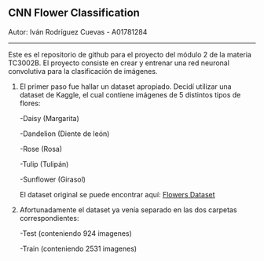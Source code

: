 ## CNN Flower Classification

Autor: Iván Rodríguez Cuevas - A01781284

---

Este es el repositorio de github para el proyecto del módulo 2 de la materia TC3002B.
El proyecto consiste en crear y entrenar una red neuronal convolutiva para la clasificación de imágenes.

1. El primer paso fue hallar un dataset apropiado. Decidí utilizar una dataset de Kaggle, el cual contiene imágenes de 5 distintos tipos de flores:
   
   -Daisy (Margarita)
   
   -Dandelion (Diente de león)
   
   -Rose (Rosa)
   
   -Tulip (Tulipán)
   
   -Sunflower (Girasol)

   El dataset original se puede encontrar aquí: [Flowers Dataset](https://www.kaggle.com/datasets/imsparsh/flowers-dataset)

2. Afortunadamente el dataset ya venía separado en las dos carpetas correspondientes:
   
   -Test (conteniendo 924 imagenes)
   
   -Train (conteniendo 2531 imagenes)
